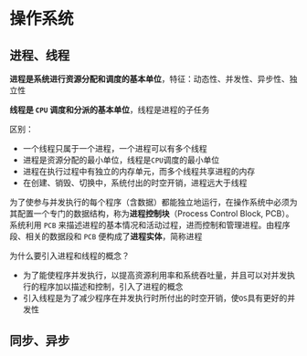 # 操作系统

## 进程、线程

**进程是系统进行资源分配和调度的基本单位**，特征：动态性、并发性、异步性、独立性

**线程是 `CPU` 调度和分派的基本单位**，线程是进程的子任务

区别：

- 一个线程只属于一个进程，一个进程可以有多个线程
- 进程是资源分配的最小单位，线程是`CPU`调度的最小单位
- 进程在执行过程中有独立的内存单元，而多个线程共享进程的内存
- 在创建、销毁、切换中，系统付出的时空开销，进程远大于线程

为了使参与并发执行的每个程序（含数据）都能独立地运行，在操作系统中必须为其配置一个专门的数据结构，称为**进程控制块**（Process Control Block, PCB）。
系统利用 `PCB` 来描述进程的基本情况和活动过程，进而控制和管理进程。由程序段、相关的数据段和 `PCB` 便构成了**进程实体**，简称进程

为什么要引入进程和线程的概念？

- 为了能使程序并发执行，以提高资源利用率和系统吞吐量，并且可以对并发执行的程序加以描述和控制，引入了进程的概念
- 引入线程是为了减少程序在并发执行时所付出的时空开销，使`OS`具有更好的并发性

## 同步、异步
